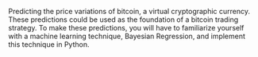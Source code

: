 Predicting the price variations of bitcoin, a virtual cryptographic currency. These predictions could be used as the foundation of a bitcoin trading strategy. To make these predictions, you will have to familiarize yourself with a machine learning technique, Bayesian Regression, and implement this technique in Python.
